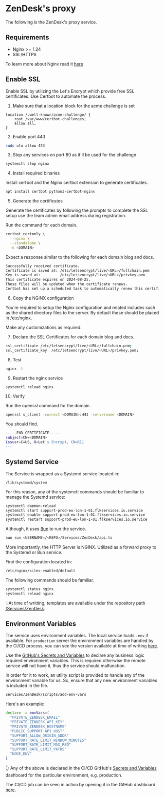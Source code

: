 # ZenDesk's proxy

The following is the ZenDesk's proxy service.

## Requirements

- Nginx >= 1.24
- SSL/HTTPS

To learn more about Nginx read it [here](https://nginx.org/en/docs)

## Enable SSL

Enable SSL by utilizing the Let's Encrypt which provide free SSL certificates. Use Certbot to automate the process.

1. Make sure that a location block for the acme challenge is set

```
location /.well-known/acme-challenge/ {
    root /var/www/certbot-challenges;
    allow all;
}
```

2. Enable port 443

```sh
sudo ufw allow 443
```

3. Stop any services on port 80 as it'll be used for the challenge

```sh
systemctl stop nginx
```

4. Install required binaries

Install certbot and the Nginx certbot extension to generate certificates.

```sh
apt install certbot python3-certbot-nginx
```

5. Generate the certificates

Generate the certificates by following the prompts to complete the SSL setup use the team admin email address during registration.

Run the command for each domain.

```sh
certbot certonly \
  --nginx \
  --standalone \
  -d <DOMAIN>
```

Expect a response similar to the following for each domain blog and docs.

```sh
Successfully received certificate.
Certificate is saved at: /etc/letsencrypt/live/<URL>/fullchain.pem
Key is saved at:         /etc/letsencrypt/live/<URL>/privkey.pem
This certificate expires on 2024-08-25.
These files will be updated when the certificate renews.
Certbot has set up a scheduled task to automatically renew this certificate in the background.
```

6. Copy the NGINX configuration

You're required to setup the Nginx configuration and related includes such as the shared directory files to the server. By default these should be placed in /etc/nginx.

Make any customizations as required.

7. Declare the SSL Certificates for each domain blog and docs.

```sh
ssl_certificate /etc/letsencrypt/live/<URL>/fullchain.pem;
ssl_certificate_key  /etc/letsencrypt/live/<URL>/privkey.pem;
```

8. Test

```sh
nginx -t
```

9. Restart the nginx service

```sh
systemctl reload nginx
```

10. Verify

Run the openssl command for the domain.

```sh
openssl s_client -connect <DOMAIN>:443 -servername <DOMAIN>
```

You should find.

```sh
-----END CERTIFICATE-----
subject=CN=<DOMAIN>
issuer=C=US, O=Let's Encrypt, CN=R11
---
```

## Systemd Service

The Service is wrapped as a Systemd service located in:

```
/lib/systemd/system
```

For this reason, any of the systemctl commands should be familiar to manage the Systemd service:

```sh
systemctl daemon-reload
systemctl start support-prod-eu-lon-1-01.flkservices.io.service
systemctl enable support-prod-eu-lon-1-01.flkservices.io.service
systemctl restart support-prod-eu-lon-1-01.flkservices.io.service
```

Although, it uses [Bun](https://bun.sh/) to run the service.

```sh
bun run <USERNAME>/<REPO>/Services/ZenDesk/api.ts
```

More importantly, the HTTP Server is NGINX. Utilized as a forward proxy to the Systemd or Bun service.

Find the configuration located in:

```sh
/etc/nginx/sites-enabled/default
```

The following commands should be familiar.

```sh
systemctl status nginx
systemctl reload nginx
```

💡At time of writting, templates are available under the repository path [/Services/ZenDesk](https://github.com/fleek-platform/website/tree/331f5c1b9e75d3e6c580a93bedb612267257bda7/Services/ZenDesk).

## Environment Variables

The service uses environment variables. The local service loads `.env` if available. For `production` server the environment variables are handled by the CI/CD process, you can see the version available at time of writing [here](https://github.com/fleek-platform/website/blob/bd9e11857f741cf22ee79aeaf5c0ad187a27f743/.github/workflows/support-service-update.yml).

Use the [GitHub's Secrets and Variables](https://github.com/fleek-platform/website/settings/secrets/actions) to declare any business logic required environment variables. This is required otherwise the remote service will not have it, thus the service should malfunction.

In order for it to work, an utility script is provided to handle any of the environment variable for us. So, ensure that any new environment variables is included in the file.

```sh
Services/ZenDesk/scripts/add-env-vars
```

Here's an example:

```sh
declare -a envVars=(
  "PRIVATE_ZENDESK_EMAIL"
  "PRIVATE_ZENDESK_API_KEY"
  "PRIVATE_ZENDESK_HOSTNAME"
  "PUBLIC_SUPPORT_API_HOST"
  "SUPPORT_ALLOW_ORIGIN_ADDR"
  "SUPPORT_RATE_LIMIT_WINDOW_MINUTES"
  "SUPPORT_RATE_LIMIT_MAX_REQ"
  "SUPPORT_RATE_LIMIT_PATHS"
  "NODE_ENV"
)
```

👆 Any of the above is declared in the CI/CD GitHub's [Secrets and Variables](https://github.com/fleek-platform/website/settings/secrets/actions) dashboard for the particular environment, e.g. production.

The CI/CD job can be seen in action by opening it in the GitHub dashboard [here](https://github.com/fleek-platform/website/actions/workflows/support-service-update.yml).
